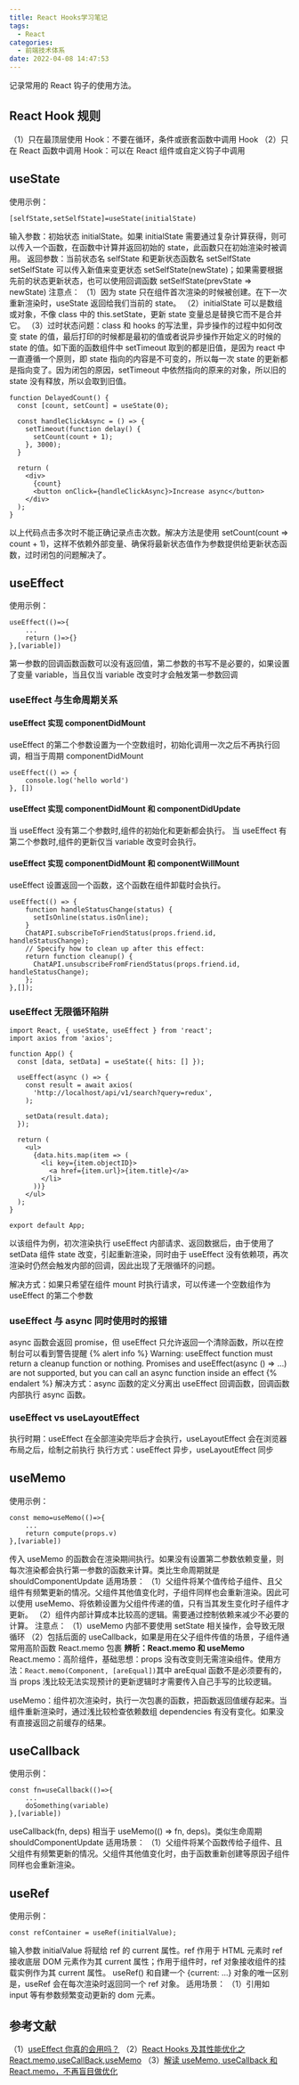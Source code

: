 ```yaml
---
title: React Hooks学习笔记
tags:
  - React
categories:
  - 前端技术体系
date: 2022-04-08 14:47:53
---
```


记录常用的 React 钩子的使用方法。

<!-- more -->
<!-- toc -->

## React Hook 规则

（1）只在最顶层使用 Hook：不要在循环，条件或嵌套函数中调用 Hook
（2）只在 React 函数中调用 Hook：可以在 React 组件或自定义钩子中调用

## useState

使用示例：

```
[selfState,setSelfState]=useState(initialState)
```

输入参数：初始状态 initialState。如果 initialState 需要通过复杂计算获得，则可以传入一个函数，在函数中计算并返回初始的 state，此函数只在初始渲染时被调用。
返回参数：当前状态名 selfState 和更新状态函数名 setSelfState
setSelfState 可以传入新值来变更状态 setSelfState(newState)；如果需要根据先前的状态更新状态，也可以使用回调函数 setSelfState(prevState => newState)
注意点：
（1）因为 state 只在组件首次渲染的时候被创建。在下一次重新渲染时，useState 返回给我们当前的 state。
（2）initialState 可以是数组或对象，不像 class 中的 this.setState，更新 state 变量总是替换它而不是合并它。
（3）过时状态问题：class 和 hooks 的写法里，异步操作的过程中如何改变 state 的值，最后打印的时候都是最初的值或者说异步操作开始定义的时候的 state 的值。如下面的函数组件中 setTimeout 取到的都是旧值，是因为 react 中一直遵循一个原则，即 state 指向的内容是不可变的，所以每一次 state 的更新都是指向变了。因为闭包的原因，setTimeout 中依然指向的原来的对象，所以旧的 state 没有释放，所以会取到旧值。

```
function DelayedCount() {
  const [count, setCount] = useState(0);

  const handleClickAsync = () => {
    setTimeout(function delay() {
      setCount(count + 1);
    }, 3000);
  }

  return (
    <div>
      {count}
      <button onClick={handleClickAsync}>Increase async</button>
    </div>
  );
}
```

以上代码点击多次时不能正确记录点击次数。解决方法是使用 setCount(count => count + 1)，这样不依赖外部变量、确保将最新状态值作为参数提供给更新状态函数，过时闭包的问题解决了。

## useEffect

使用示例：

```
useEffect(()=>{
    ...
    return ()=>{}
},[variable])
```

第一参数的回调函数函数可以没有返回值，第二参数的书写不是必要的，如果设置了变量 variable，当且仅当 variable 改变时才会触发第一参数回调

### useEffect 与生命周期关系

#### useEffect 实现 componentDidMount

useEffect 的第二个参数设置为一个空数组时，初始化调用一次之后不再执行回调，相当于周期 componentDidMount

```
useEffect(() => {
    console.log('hello world')
}, [])
```

#### useEffect 实现 componentDidMount 和 componentDidUpdate

当 useEffect 没有第二个参数时,组件的初始化和更新都会执行。
当 useEffect 有第二个参数时,组件的更新仅当 variable 改变时会执行。

#### useEffect 实现 componentDidMount 和 componentWillMount

useEffect 设置返回一个函数，这个函数在组件卸载时会执行。

```
useEffect(() => {
    function handleStatusChange(status) {
      setIsOnline(status.isOnline);
    }
    ChatAPI.subscribeToFriendStatus(props.friend.id, handleStatusChange);
    // Specify how to clean up after this effect:
    return function cleanup() {
      ChatAPI.unsubscribeFromFriendStatus(props.friend.id, handleStatusChange);
    };
},[]);
```

### useEffect 无限循环陷阱

```
import React, { useState, useEffect } from 'react';
import axios from 'axios';

function App() {
  const [data, setData] = useState({ hits: [] });

  useEffect(async () => {
    const result = await axios(
      'http://localhost/api/v1/search?query=redux',
    );

    setData(result.data);
  });

  return (
    <ul>
      {data.hits.map(item => (
        <li key={item.objectID}>
          <a href={item.url}>{item.title}</a>
        </li>
      ))}
    </ul>
  );
}

export default App;
```

以该组件为例，初次渲染执行 useEffect 内部请求、返回数据后，由于使用了 setData 组件 state 改变，引起重新渲染，同时由于 useEffect 没有依赖项，再次渲染时仍然会触发内部的回调，因此出现了无限循环的问题。

解决方式：如果只希望在组件 mount 时执行请求，可以传递一个空数组作为 useEffect 的第二个参数

### useEffect 与 async 同时使用时的报错

async 函数会返回 promise，但 useEffect 只允许返回一个清除函数，所以在控制台可以看到警告提醒
{% alert info  %}
Warning: useEffect function must return a cleanup function or nothing. Promises and useEffect(async () => …) are not supported, but you can call an async function inside an effect
{% endalert %}
解决方式：async 函数的定义分离出 useEffect 回调函数，回调函数内部执行 async 函数。

### useEffect vs useLayoutEffect

执行时期：useEffect 在全部渲染完毕后才会执行，useLayoutEffect 会在浏览器布局之后，绘制之前执行
执行方式：useEffect 异步，useLayoutEffect 同步

## useMemo

使用示例：

```
const memo=useMemo(()=>{
    ...
    return compute(props.v)
},[variable])
```

传入 useMemo 的函数会在渲染期间执行。如果没有设置第二参数依赖变量，则每次渲染都会执行第一参数的函数来计算。类比生命周期就是 shouldComponentUpdate
适用场景：
（1）父组件将某个值传给子组件、且父组件有频繁更新的情况。父组件其他值变化时，子组件同样也会重新渲染。因此可以使用 useMemo、将依赖设置为父组件传递的值，只有当其发生变化时子组件才更新。
（2）组件内部计算成本比较高的逻辑。需要通过控制依赖来减少不必要的计算。
注意点：
（1）useMemo 内部不要使用 setState 相关操作，会导致无限循环
（2）包括后面的 useCallback，如果是用在父子组件传值的场景，子组件通常用高阶函数 React.memo 包裹
**辨析：React.memo 和 useMemo**
React.memo：高阶组件，基础思想：props 没有改变则无需渲染组件。使用方法：`React.memo(Component, [areEqual])`其中 areEqual 函数不是必须要有的，当 props 浅比较无法实现预计的更新逻辑时才需要传入自己手写的比较逻辑。

useMemo：组件初次渲染时，执行一次包裹的函数，把函数返回值缓存起来。当组件重新渲染时，通过浅比较检查依赖数组 dependencies 有没有变化。如果没有直接返回之前缓存的结果。

## useCallback

使用示例：

```
const fn=useCallback(()=>{
    ...
    doSomething(variable)
},[variable])
```

useCallback(fn, deps) 相当于 useMemo(() => fn, deps)。类似生命周期 shouldComponentUpdate
适用场景：
（1）父组件将某个函数传给子组件、且父组件有频繁更新的情况。父组件其他值变化时，由于函数重新创建等原因子组件同样也会重新渲染。

## useRef

使用示例：

```
const refContainer = useRef(initialValue);
```

输入参数 initialValue 将赋给 ref 的 current 属性。ref 作用于 HTML 元素时 ref 接收底层 DOM 元素作为其 current 属性；作用于组件时，ref 对象接收组件的挂载实例作为其 current 属性。
useRef() 和自建一个 {current: ...} 对象的唯一区别是，useRef 会在每次渲染时返回同一个 ref 对象。
适用场景：
（1）引用如 input 等有参数频繁变动更新的 dom 元素。

## 参考文献

（1）[useEffect 你真的会用吗？](https://juejin.cn/post/6952509261519781918#heading-0)
（2）[React Hooks 及其性能优化之 React.memo,useCallBack,useMemo](https://juejin.cn/post/7053695602370019335)
（3）[解读 useMemo, useCallback 和 React.memo，不再盲目做优化](https://juejin.cn/post/7090820276547485709)
